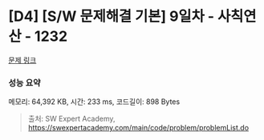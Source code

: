 # [D4] [S/W 문제해결 기본] 9일차 - 사칙연산 - 1232 

[문제 링크](https://swexpertacademy.com/main/code/problem/problemDetail.do?contestProbId=AV141J8KAIcCFAYD) 

### 성능 요약

메모리: 64,392 KB, 시간: 233 ms, 코드길이: 898 Bytes



> 출처: SW Expert Academy, https://swexpertacademy.com/main/code/problem/problemList.do